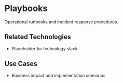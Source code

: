 # Playbooks

Operational runbooks and incident response procedures.

## Related Technologies
- Placeholder for technology stack

## Use Cases
- Business impact and implementation scenarios
